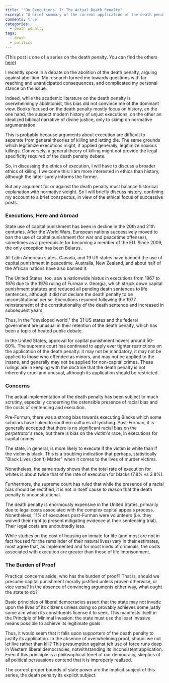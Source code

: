 ```yaml
---
title: "'On Executions' I: The Actual Death Penalty"
excerpt: "A brief summary of the current application of the death penalty the burden of proof"
comments: true
categories:
  - death penalty
tags:
  - death
  - politics
---
```


(This post is one of a series on the death penalty. You can find the others [here](/categories/#death-penalty))

I recently spoke in a debate on the abolition of the death penalty, arguing against abolition. My research turned me towards questions with far reaching and unanticipated consequences, and complicated my personal stance on the issue.

Indeed, while the academic literature on the death penalty is overwhelmingly abolitionist, this bias did not convince me of the dominant view. Books focused on the death penalty mostly focus on history, an the one hand, the suspect modern history of unjust executions, on the other an idealized biblical narrative of divine justice, only to skimp on normative argumentation. 

This is probably because arguments about execution are difficult to separate from general theories of killing and letting die. The same grounds which legitimize executions might, if applied generally, legitimize noxious killings. Conversely, a general theory of killing might not provide the legal specificity required of the death penalty debate.

So, in discussing the ethics of execution, I will have to discuss a broader ethics of killing. I welcome this: I am more interested in ethics than history, although the latter surely informs the former. 

But any argument for or against the death penalty must balance historical explanation with normative weight. So I will briefly discuss history, confining my account to a brief conspectus, in view of the ethical focus of successive posts.

### Executions, Here and Abroad

State use of capital punishment has been in decline in the 20th and 21th centuries. After the World Wars, European nations successively moved to ban the use of capital punishment (for war and peacetime offenses), sometimes as a prerequisite for becoming a member of the EU. Since 2009, the only exception has been Belarus.

All Latin American states, Canada, and 19 US states have banned the use of capital punishment in peacetime. Australia, New Zealand, and about half of the African nations have also banned it.

The United States, too, saw a nationwide hiatus in executions from 1967 to 1976 due to the 1976 ruling of Furman v. Georgia, which struck down capital punishment statutes and reduced all pending death sentences to life sentences, although it did not declare the death penalty to be unconstitutional per se. Executions resumed following the 1977 reinstatement of the constitutionality of the death sentence and increased in subsequent years. 

Thus, in the "developed world," the 31 US states and the federal government are unusual in their retention of the death penalty, which has been a topic of heated public debate.

In the United States, approval for capital punishment hovers around 50-60%. The supreme court has continued to apply ever tighter restrictions on the application of the death penalty: it may not be mandatory, it may not be applied to those who offended as minors, and may not be applied to the insane, and generally may not be applied for non-capital crimes. These rulings are in keeping with the doctrine that the death penalty is not inherently cruel and unusual, although its application should be restricted.

### Concerns

The actual implementation of the death penalty has been subject to much scrutiny, especially concerning the ostensible presence of racial bias and the costs of sentencing and execution.

Pre-Furman, there was a strong bias towards executing Blacks which some scholars have linked to southern cultures of lynching. Post-Furman, it is generally accepted that there is no significant racial bias on the _perpetrator's_ race, but there is bias on the _victim's_ race, in executions for capital crimes. 

The state, in general, is more likely to execute if the victim is white than if the victim is black. This is a troubling indication that perhaps, statistically "Black Lives (don't) Matter" when it comes to the lives of murder victims.

Nonetheless, the same study shows that the total rate of execution for whites is about twice that of the rate of execution for blacks (7.8% vs 3.8%).

Furthermore, the supreme court has ruled that while the presence of a racial bias should be rectified, it is not in itself cause to reason that the death penalty is unconstitutional.

The death penalty is enormously expensive in the United States, primarily due to legal costs associated with the complex capital appeals process. Nonetheless, 11% of executees post-Furman were volunteers (i.e. they waived their right to present mitigating evidence at their sentencing trial). Their legal costs are undoubtedly less.

While studies on the cost of housing an inmate for life (and most are not in fact housed for the remainder of their natural lives) vary in their estimates, most agree that, as implemented and for most kinds of criminals, the costs associated with execution are greater than those of life imprisonment.

### The Burden of Proof

Practical concerns aside, who has the burden of proof? That is, should we presume capital punishment morally justified unless proven otherwise, or vice versa? In the absence of convincing arguments either way, what ought the state to do?

Basic principles of liberal democracies assert that the state may not invade upon the lives of its citizens unless doing so provably achieves some justly some aim which its constituents license it to seek. This manifests itself in the Principle of Minimal Invasion: the state must use the least invasive means possible to achieve its legitimate goals.

Thus, it would seem that it falls upon supporters of the death penalty to justify its application. In the absence of overwhelming proof, shoudl we not let live rather than kill? This presumption against teh use of force runs deep in Western liberal democracies, notwithstanding its inconsistent application. Even if this priniciple is a philosophical tenet of our democracy, skeptics of all political persuasions contend that it is improperly realized.

The correct proper bounds of state power are the implicit subject of this series, the death penalty its explicit subject. 
